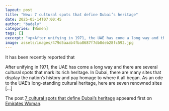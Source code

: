 ```yaml
---
layout: post
title: "New: 7 cultural spots that define Dubai’s heritage"
date: 2025-05-14T07:00:45
author: "badely"
categories: [Women]
tags: []
excerpt: "<p>After unifying in 1971, the UAE has come a long way and there are several cultural spots that mark its rich heritage. In Dubai, there are many site"
image: assets/images/479d5aaab4fba8687f7db8deb28fc592.jpg
---
```


It has been recently reported that <p>After unifying in 1971, the UAE has come a long way and there are several cultural spots that mark its rich heritage. In Dubai, there are many sites that display the nation’s history and pay homage to where it all began. As an ode to the UAE’s long-standing cultural heritage, here are seven renowned sites [&#8230;]</p>
<p>The post <a href="https://emirateswoman.com/7-cultural-spots-that-define-dubais-heritage/" rel="nofollow">7 cultural spots that define Dubai’s heritage</a> appeared first on <a href="https://emirateswoman.com" rel="nofollow">Emirates Woman</a>.</p>

